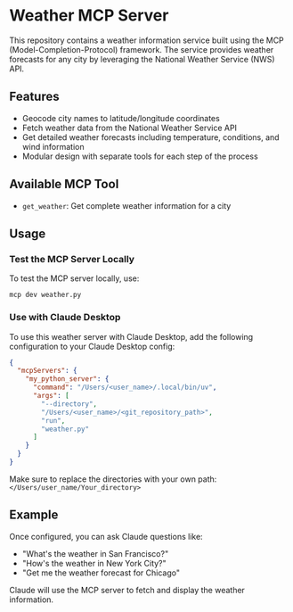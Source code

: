 # Weather MCP Server

This repository contains a weather information service built using the MCP (Model-Completion-Protocol) framework. The service provides weather forecasts for any city by leveraging the National Weather Service (NWS) API.

## Features

- Geocode city names to latitude/longitude coordinates
- Fetch weather data from the National Weather Service API
- Get detailed weather forecasts including temperature, conditions, and wind information
- Modular design with separate tools for each step of the process

## Available MCP Tool

- `get_weather`: Get complete weather information for a city

## Usage

### Test the MCP Server Locally

To test the MCP server locally, use:

```
mcp dev weather.py
```

### Use with Claude Desktop

To use this weather server with Claude Desktop, add the following configuration to your Claude Desktop config:

```json
{
  "mcpServers": {
    "my_python_server": {
      "command": "/Users/<user_name>/.local/bin/uv",
      "args": [
        "--directory",
        "/Users/<user_name>/<git_repository_path>",
        "run",
        "weather.py"
      ]
    }
  }
}
```

Make sure to replace the directories with your own path: `</Users/user_name/Your_directory>`

## Example

Once configured, you can ask Claude questions like:
- "What's the weather in San Francisco?"
- "How's the weather in New York City?"
- "Get me the weather forecast for Chicago"

Claude will use the MCP server to fetch and display the weather information.
